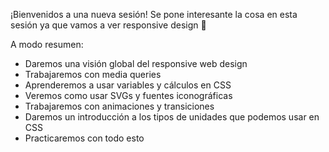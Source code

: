 ¡Bienvenidos a una nueva sesión! Se pone interesante la cosa en esta sesión ya que vamos a ver responsive design 🙂

A modo resumen:

- Daremos una visión global del responsive web design
- Trabajaremos con media queries
- Aprenderemos a usar variables y cálculos en CSS
- Veremos como usar SVGs y fuentes iconográficas
- Trabajaremos con animaciones y transiciones
- Daremos un introducción a los tipos de unidades que podemos usar en CSS
- Practicaremos con todo esto